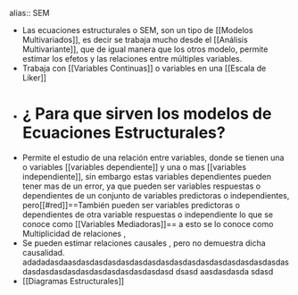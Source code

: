 alias:: SEM

- Las ecuaciones estructurales o SEM, son un tipo de [[Modelos Multivariados]], es decir se trabaja mucho desde el [[Análisis Multivariante]], que de igual manera que los otros modelo, permite estimar los efetos y las relaciones entre múltiples variables.
- Trabaja con [[Variables Continuas]] o variables en una [[Escala de Liker]]
- # ¿ Para que sirven los modelos de Ecuaciones Estructurales?
- Permite el estudio de una relación entre variables, donde   se tienen una o variables [[variables dependiente]] y una o mas [[variables independiente]], sin embargo estas variables dependientes pueden tener mas de un error, ya que pueden ser variables respuestas o dependientes de un conjunto de variables predictoras o independientes, pero[[#red]]==También pueden ser variables predictoras o dependientes de otra variable respuestas o independiente lo que se conoce como [[Variables Mediadoras]]==   a esto se lo conoce como Multiplicidad de relaciones ,
- Se pueden estimar relaciones causales , pero no demuestra dicha causalidad.  adadadasdaasdasdasdasdasdasdasdasdasdasdasdasdasdasdasdasdasdasdasdasdasdasdasdasdasdasdasdasd dsasd aasdasdasda sdasd
- [[Diagramas Estructurales]]